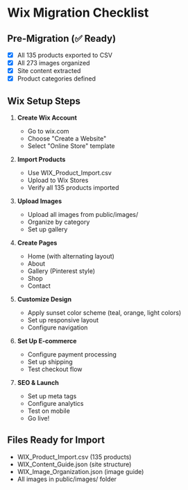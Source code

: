 # Wix Migration Checklist

## Pre-Migration (✅ Ready)
- [x] All 135 products exported to CSV
- [x] All 273 images organized
- [x] Site content extracted
- [x] Product categories defined

## Wix Setup Steps
1. **Create Wix Account**
   - Go to wix.com
   - Choose "Create a Website"
   - Select "Online Store" template

2. **Import Products**
   - Use WIX_Product_Import.csv
   - Upload to Wix Stores
   - Verify all 135 products imported

3. **Upload Images**
   - Upload all images from public/images/
   - Organize by category
   - Set up gallery

4. **Create Pages**
   - Home (with alternating layout)
   - About
   - Gallery (Pinterest style)
   - Shop
   - Contact

5. **Customize Design**
   - Apply sunset color scheme (teal, orange, light colors)
   - Set up responsive layout
   - Configure navigation

6. **Set Up E-commerce**
   - Configure payment processing
   - Set up shipping
   - Test checkout flow

7. **SEO & Launch**
   - Set up meta tags
   - Configure analytics
   - Test on mobile
   - Go live!

## Files Ready for Import
- WIX_Product_Import.csv (135 products)
- WIX_Content_Guide.json (site structure)
- WIX_Image_Organization.json (image guide)
- All images in public/images/ folder
